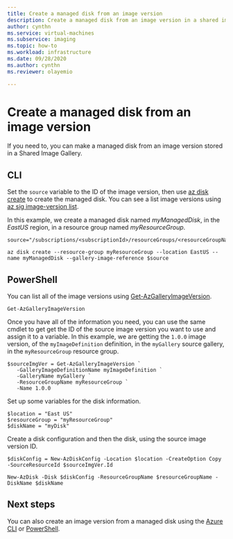 ```yaml
---
title: Create a managed disk from an image version
description: Create a managed disk from an image version in a shared image gallery.
author: cynthn
ms.service: virtual-machines
ms.subservice: imaging
ms.topic: how-to
ms.workload: infrastructure
ms.date: 09/28/2020
ms.author: cynthn
ms.reviewer: olayemio

---
```


# Create a managed disk from an image version

If you need to, you can make a managed disk from an image version stored in a Shared Image Gallery.


## CLI

Set the `source` variable to the ID of the image version, then use [az disk create](/cli/azure/disk.md#az_disk_create) to create the managed disk. You can see a list image versions using [az sig image-version list](/cli/azure/sig/image-version.md#az_sig_image_version_list).

In this example, we create a managed disk named *myManagedDisk*, in the *EastUS* region, in a resource group named *myResourceGroup*.

```azurecli-interactive
source="/subscriptions/<subscriptionId>/resourceGroups/<resourceGroupName>/providers/Microsoft.Compute/galleries/<galleryName>/images/<galleryImageDefinition>/versions/<imageVersion>"

az disk create --resource-group myResourceGroup --location EastUS --name myManagedDisk --gallery-image-reference $source
```


## PowerShell

You can list all of the image versions using [Get-AzGalleryImageVersion](/powershell/module/az.compute/get-azgalleryimageversion). 

```azurepowershell-interactive
Get-AzGalleryImageVersion
```

Once you have all of the information you need, you can use the same cmdlet to get get the ID of the source image version you want to use and assign it to a variable. In this example, we are getting the `1.0.0` image version, of the `myImageDefinition` definition, in the `myGallery` source gallery, in the `myResourceGroup` resource group.

```azurepowershell-interactive
$sourceImgVer = Get-AzGalleryImageVersion `
   -GalleryImageDefinitionName myImageDefinition `
   -GalleryName myGallery `
   -ResourceGroupName myResourceGroup `
   -Name 1.0.0
```
Set up some variables for the disk information.

```azurepowershell-interactive
$location = "East US"
$resourceGroup = "myResourceGroup"
$diskName = "myDisk"
```

Create a disk configuration and then the disk, using the source image version ID.

```azurepowershell-interactive
$diskConfig = New-AzDiskConfig -Location $location -CreateOption Copy -SourceResourceId $sourceImgVer.Id
 
New-AzDisk -Disk $diskConfig -ResourceGroupName $resourceGroupName -DiskName $diskName
```

## Next steps

You can also create an image version from a managed disk using the [Azure CLI](image-version-managed-image-cli.md) or [PowerShell](image-version-managed-image-powershell.md).


